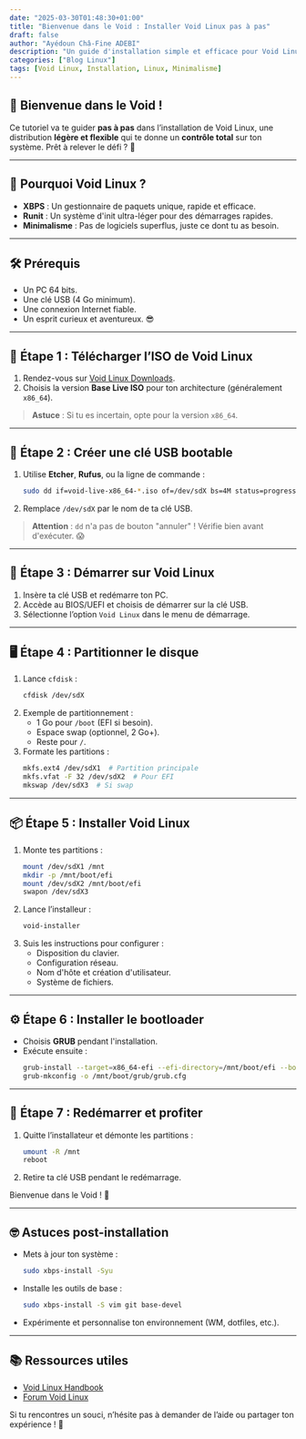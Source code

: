 ```yaml
---
date: "2025-03-30T01:48:30+01:00"
title: "Bienvenue dans le Void : Installer Void Linux pas à pas"
draft: false
author: "Ayédoun Châ-Fine ADEBI"
description: "Un guide d'installation simple et efficace pour Void Linux, de la clé USB à votre premier boot."
categories: ["Blog Linux"]
tags: [Void Linux, Installation, Linux, Minimalisme]
---
```


## 🖤 **Bienvenue dans le Void !**

Ce tutoriel va te guider **pas à pas** dans l’installation de Void Linux, une distribution **légère et flexible** qui te donne un **contrôle total** sur ton système. Prêt à relever le défi ? 🚀

---

## 🎯 **Pourquoi Void Linux ?**

- **XBPS** : Un gestionnaire de paquets unique, rapide et efficace.
- **Runit** : Un système d'init ultra-léger pour des démarrages rapides.
- **Minimalisme** : Pas de logiciels superflus, juste ce dont tu as besoin.

---

## 🛠️ **Prérequis**

- Un PC 64 bits.
- Une clé USB (4 Go minimum).
- Une connexion Internet fiable.
- Un esprit curieux et aventureux. 😎

---

## 🌟 **Étape 1 : Télécharger l’ISO de Void Linux**

1. Rendez-vous sur [Void Linux Downloads](https://voidlinux.org/download/).
2. Choisis la version **Base Live ISO** pour ton architecture (généralement `x86_64`).

> **Astuce** : Si tu es incertain, opte pour la version `x86_64`.

---

## 💾 **Étape 2 : Créer une clé USB bootable**

1. Utilise **Etcher**, **Rufus**, ou la ligne de commande :
   ```bash
   sudo dd if=void-live-x86_64-*.iso of=/dev/sdX bs=4M status=progress
   ```
2. Remplace `/dev/sdX` par le nom de ta clé USB.

> **Attention** : `dd` n'a pas de bouton "annuler" ! Vérifie bien avant d'exécuter. 😱

---

## 🚀 **Étape 3 : Démarrer sur Void Linux**

1. Insère ta clé USB et redémarre ton PC.
2. Accède au BIOS/UEFI et choisis de démarrer sur la clé USB.
3. Sélectionne l’option `Void Linux` dans le menu de démarrage.

---

## 🖥️ **Étape 4 : Partitionner le disque**

1. Lance `cfdisk` :
   ```bash
   cfdisk /dev/sdX
   ```
2. Exemple de partitionnement :
   - 1 Go pour `/boot` (EFI si besoin).
   - Espace swap (optionnel, 2 Go+).
   - Reste pour `/`.
3. Formate les partitions :
   ```bash
   mkfs.ext4 /dev/sdX1  # Partition principale
   mkfs.vfat -F 32 /dev/sdX2  # Pour EFI
   mkswap /dev/sdX3  # Si swap
   ```

---

## 📦 **Étape 5 : Installer Void Linux**

1. Monte tes partitions :
   ```bash
   mount /dev/sdX1 /mnt
   mkdir -p /mnt/boot/efi
   mount /dev/sdX2 /mnt/boot/efi
   swapon /dev/sdX3
   ```
2. Lance l’installeur :
   ```bash
   void-installer
   ```
3. Suis les instructions pour configurer :
   - Disposition du clavier.
   - Configuration réseau.
   - Nom d'hôte et création d'utilisateur.
   - Système de fichiers.

---

## ⚙️ **Étape 6 : Installer le bootloader**

- Choisis **GRUB** pendant l'installation.
- Exécute ensuite :
  ```bash
  grub-install --target=x86_64-efi --efi-directory=/mnt/boot/efi --bootloader-id=void_grub
  grub-mkconfig -o /mnt/boot/grub/grub.cfg
  ```

---

## 🎉 **Étape 7 : Redémarrer et profiter**

1. Quitte l’installateur et démonte les partitions :
   ```bash
   umount -R /mnt
   reboot
   ```
2. Retire ta clé USB pendant le redémarrage.

Bienvenue dans le Void ! 🌌

---

## 🤓 **Astuces post-installation**

- Mets à jour ton système :
  ```bash
  sudo xbps-install -Syu
  ```
- Installe les outils de base :
  ```bash
  sudo xbps-install -S vim git base-devel
  ```
- Expérimente et personnalise ton environnement (WM, dotfiles, etc.).

---

## 📚 **Ressources utiles**

- [Void Linux Handbook](https://docs.voidlinux.org/)
- [Forum Void Linux](https://voidlinux.org/forums/)

Si tu rencontres un souci, n’hésite pas à demander de l’aide ou partager ton expérience ! 🎩
